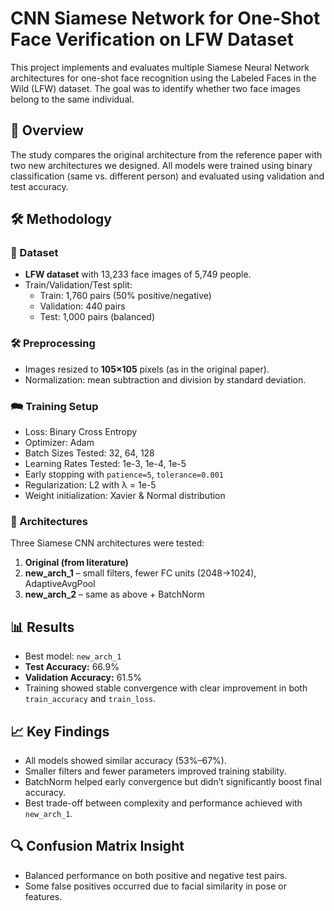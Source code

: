 # CNN Siamese Network for One-Shot Face Verification on LFW Dataset

This project implements and evaluates multiple Siamese Neural Network architectures for one-shot face recognition using the Labeled Faces in the Wild (LFW) dataset. The goal was to identify whether two face images belong to the same individual.

## 🧠 Overview

The study compares the original architecture from the reference paper with two new architectures we designed. All models were trained using binary classification (same vs. different person) and evaluated using validation and test accuracy.

## 🛠️ Methodology

### 🗾️ Dataset

- **LFW dataset** with 13,233 face images of 5,749 people.
- Train/Validation/Test split:
  - Train: 1,760 pairs (50% positive/negative)
  - Validation: 440 pairs
  - Test: 1,000 pairs (balanced)

### 🛠️ Preprocessing

- Images resized to **105×105** pixels (as in the original paper).
- Normalization: mean subtraction and division by standard deviation.

### 🗪 Training Setup

- Loss: Binary Cross Entropy
- Optimizer: Adam
- Batch Sizes Tested: 32, 64, 128
- Learning Rates Tested: 1e-3, 1e-4, 1e-5
- Early stopping with `patience=5`, `tolerance=0.001`
- Regularization: L2 with λ = 1e-5
- Weight initialization: Xavier & Normal distribution

### 🧬 Architectures

Three Siamese CNN architectures were tested:

1. **Original (from literature)**
2. **new\_arch\_1** – small filters, fewer FC units (2048→1024), AdaptiveAvgPool
3. **new\_arch\_2** – same as above + BatchNorm

## 📊 Results

- Best model: `new_arch_1`
- **Test Accuracy:** 66.9%
- **Validation Accuracy:** 61.5%
- Training showed stable convergence with clear improvement in both `train_accuracy` and `train_loss`.

## 📈 Key Findings

- All models showed similar accuracy (53%–67%).
- Smaller filters and fewer parameters improved training stability.
- BatchNorm helped early convergence but didn’t significantly boost final accuracy.
- Best trade-off between complexity and performance achieved with `new_arch_1`.

## 🔍 Confusion Matrix Insight

- Balanced performance on both positive and negative test pairs.
- Some false positives occurred due to facial similarity in pose or features.

